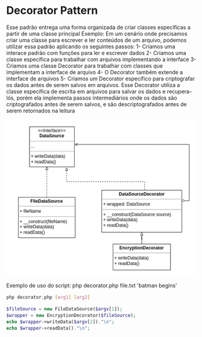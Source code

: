 # Decorator Pattern

Esse padrão entrega uma forma organizada de criar classes específicas a partir
de uma classe principal
Exemplo: Em um cenário onde precisamos criar uma classe para escrever e ler conteúdos
de um arquivo, podemos utilizar essa padrão aplicando os seguintes passos:
1- Criamos uma interace padrão com funções para ler e escrever dados
2- Criamos uma classe específica para trabalhar com arquivos implementando a interface
3- Criamos uma classe Decorator para trabalhar com classes que implementam a interface
de arquivo
4- O Decorator também extende a interface de arquivos
5- Criamos um Decorator específico para criptografar os dados antes de serem salvos
em arquivos. Esse Decorator utiliza a classe específica de escrita em arquivos para
salvar os dados e recupera-lós, porém ela implementa passos intermediários onde
os dados são criptografados antes de serem salvos, e são descriptografados antes de
serem retornados na leitura

![Image Title](./decorator.png)

Exemplo de uso do script: php decorator.php file.txt 'batman begins'

```bash
php decorator.php [arg1] [arg2]
```

```php
$fileSource = new FileDataSource($argv[1]);
$wrapper = new EncryptionDecorator($fileSource);
echo $wrapper->writeData($argv[2])."\n";
echo $wrapper->readData()."\n";
```
